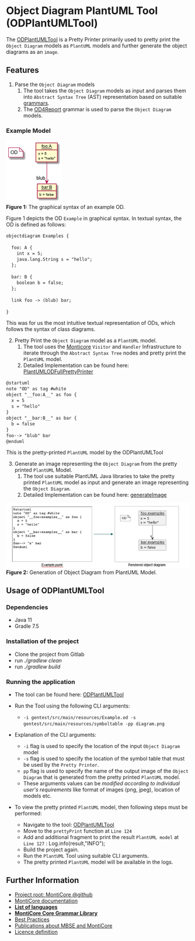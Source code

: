 # Object Diagram PlantUML Tool (ODPlantUMLTool)

The [ODPlantUMLTool](src/main/java/de/monticore/ODPlantUMLTool.java) is a Pretty Printer primarily used to pretty print the `Object Diagram` models as `PlantUML` models and further generate the object diagrams as an `image`.

## Features

1. Parse the `Object Diagram` models
   1. The tool takes the `Object Diagram` models as input and parses them into `Abstract Syntax Tree` (AST) representation based on suitable [grammars](src/main/grammars).
   2. The [OD4Report](src/main/grammars) grammar is used to parse the `Object Diagram` models.

### Example Model

![*Figure 1:* The graphical syntax of an example OD.](doc/pics/Example.png)
<br><b>Figure 1:</b> The graphical syntax of an example OD.


Figure 1 depicts the OD ```Example``` in graphical syntax. In textual syntax, the OD is defined as
follows:

``` 
objectdiagram Examples {

  foo: A {
    int x = 5;
    java.lang.String s = "hello";
  };

  bar: B {
    boolean b = false;
  };

  link foo -> (blub) bar;

}
```

This was for us the most intuitive textual representation of ODs, which follows the syntax of class
diagrams.


2. Pretty Print the `Object Diagram` model as a `PlantUML` model.
    1. The tool uses the [Monticore](https://monticore.github.io/monticore/) `Visitor` and `Handler` Infrastructure to iterate through the `Abstract Syntax Tree` nodes and pretty print the `PlantUML` model.
    2. Detailed Implementation can be found here: [PlantUMLODFullPrettyPrinter](src/main/java/de/monticore/PlantUMLODFullPrettyPrinter.java)

``` 
@startuml
note "OD" as tag #white
object "__foo:A__" as foo {
  x = 5 
  s = "hello"
}
object "__bar:B__" as bar {
  b = false 
}
foo--> "blub" bar
@enduml
```


This is the pretty-printed `PlantUML` model by the ODPlantUMLTool    

3. Generate an image representing the `Object Diagram` from the pretty printed `PlantUML` Model.
    1. The tool use suitable PlantUML Java libraries to take the pretty printed `PlantUML` model as input and generate an image representing the `Object Diagram`.
    2. Detailed Implementation can be found here: [generateImage](src/main/java/de/monticore/ODPlantUMLTool.java) 


![*Figure 2:* Generation of Object Diagram from PlantUML Model.](doc/pics/Generate.png)
<br><b>Figure 2:</b> Generation of Object Diagram from PlantUML Model.

## Usage of ODPlantUMLTool

### Dependencies 
* Java 11
* Gradle 7.5

### Installation of the project
* Clone the project from Gitlab
* run *./gradlew clean*
* run *./gradlew build*

### Running the application

* The tool can be found here: [ODPlantUMLTool](src/main/java/de/monticore/ODPlantUMLTool.java)


* Run the Tool using the following CLI arguments:
  * ``` -i gentest/src/main/resources/Example.od -s gentest/src/main/resources/symboltable -pp diagram.png ```


* Explanation of the CLI arguments:
    * ``` -i ``` flag is used to specify the location of the input `Object Diagram` model
    * ``` -s ``` flag is used to specify the location of the symbol table that must be used by the `Pretty Printer`.
    * ``` pp ``` flag is used to specify the name of the output image of the `Object Diagram` that is generated from the pretty printed `PlantUML` model.
    * These arguments values can be *modified according to individual user's requirements* like format of images (png, jpeg), location of models etc.


* To view the pretty printed `PlantUML` model, then following steps must be performed: 
    * Navigate to the tool: [ODPlantUMLTool](src/main/java/de/monticore/ODPlantUMLTool.java)
    * Move to the `prettyPrint` function at `Line 124`
    * Add and additional fragment to print the result `PlantUML model` at `Line 127` : Log.info(result,"INFO");
    * Build the project again.
    * Run the `PlantUML` Tool using suitable CLI arguments.
    * The pretty printed `PlantUML` model will be available in the logs.


## Further Information

* [Project root: MontiCore @github](https://github.com/MontiCore/monticore)
* [MontiCore documentation](http://www.monticore.de/)
* [**List of languages**](https://github.com/MontiCore/monticore/blob/opendev/docs/Languages.md)
* [**MontiCore Core Grammar
  Library**](https://github.com/MontiCore/monticore/blob/opendev/monticore-grammar/src/main/grammars/de/monticore/Grammars.md)
* [Best Practices](https://github.com/MontiCore/monticore/blob/opendev/docs/BestPractices.md)
* [Publications about MBSE and MontiCore](https://www.se-rwth.de/publications/)
* [Licence definition](https://github.com/MontiCore/monticore/blob/master/00.org/Licenses/LICENSE-MONTICORE-3-LEVEL.md)

[od4report-link]: http://www.monticore.de/download/MCOD4Report.jar

[od4data-link]: http://www.monticore.de/download/MCOD4Data.jar